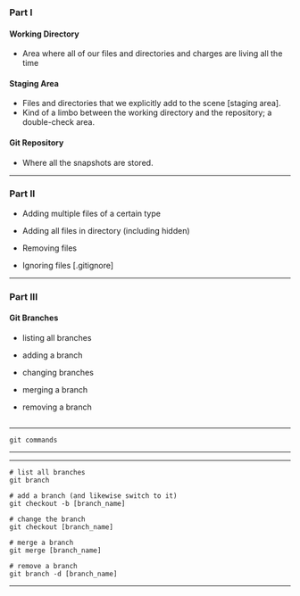 ### Part I

#### Working Directory
- Area where all of our files and directories and charges are living all the time

#### Staging Area
- Files and directories that we explicitly add to the scene [staging area].
- Kind of a limbo between the working directory and the repository; a double-check area.

#### Git Repository
- Where all the snapshots are stored.

---

### Part II

- Adding multiple files of a certain type

- Adding all files in directory (including hidden)  

- Removing files

- Ignoring files [.gitignore]

---

### Part III

#### Git Branches

- listing all branches

- adding a branch

- changing branches

- merging a branch

- removing a branch

##

---

```
git commands
```
---
---

```
# list all branches  
git branch

```
```
# add a branch (and likewise switch to it)
git checkout -b [branch_name]

```
```
# change the branch
git checkout [branch_name]

```

```
# merge a branch
git merge [branch_name]

```
```
# remove a branch
git branch -d [branch_name]

```

---